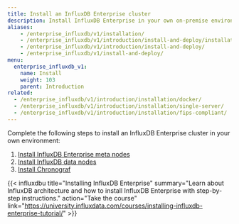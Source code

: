 ```yaml
---
title: Install an InfluxDB Enterprise cluster
description: Install InfluxDB Enterprise in your own on-premise environment.
aliases:
    - /enterprise_influxdb/v1/installation/
    - /enterprise_influxdb/v1/introduction/install-and-deploy/installation/
    - /enterprise_influxdb/v1/introduction/install-and-deploy/
    - /enterprise_influxdb/v1/install-and-deploy/
menu:
  enterprise_influxdb_v1:
    name: Install
    weight: 103
    parent: Introduction
related:
  - /enterprise_influxdb/v1/introduction/installation/docker/
  - /enterprise_influxdb/v1/introduction/installation/single-server/
  - /enterprise_influxdb/v1/introduction/installation/fips-compliant/
---
```


Complete the following steps to install an InfluxDB Enterprise cluster in your own environment:

1. [Install InfluxDB Enterprise meta nodes](/enterprise_influxdb/v1/introduction/installation/meta_node_installation/)
2. [Install InfluxDB data nodes](/enterprise_influxdb/v1/introduction/installation/data_node_installation/)
3. [Install Chronograf](/enterprise_influxdb/v1/introduction/installation/chrono_install/)

{{< influxdbu title="Installing InfluxDB Enterprise" summary="Learn about InfluxDB architecture and how to install InfluxDB Enterprise with step-by-step instructions." action="Take the course" link="https://university.influxdata.com/courses/installing-influxdb-enterprise-tutorial/" >}}